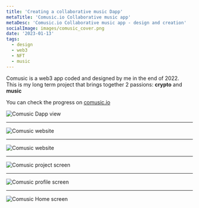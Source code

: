 ```yaml
---
title: 'Creating a collaborative music Dapp'
metaTitle: 'Comusic.io Collaborative music app'
metaDesc: 'Comusic.io Collaborative music app - design and creation'
socialImage: images/comusic_cover.png
date: '2023-01-13'
tags:
  - design
  - web3
  - NFT
  - music
---
```


Comusic is a web3 app coded and designed by me in the end of 2022.  
This is my long term project that brings together 2 passions: **crypto** and **music**

You can check the progress on [comusic.io](http://www.comusic.io)

![Comusic Dapp view](/images/comusic_video.gif)
--- ---
![Comusic website](/images/comusic_website1.png "Comusic website")
--- ---
![Comusic website](/images/comusic_website2.png "Comusic website")
--- ---
![Comusic project screen](/images/comusic1.png "Comusic project screen")
--- ---
![Comusic profile screen](/images/comusic2.png "Comusic profile screen")
--- ---
![Comusic Home screen](/images/comusic3.png "Comusic profile screen")